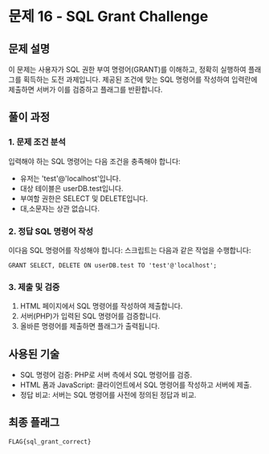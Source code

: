 # 문제 16 - SQL Grant Challenge

## 문제 설명
이 문제는 사용자가 SQL 권한 부여 명령어(GRANT)를 이해하고, 정확히 실행하여 플래그를 획득하는 도전 과제입니다. 제공된 조건에 맞는 SQL 명령어를 작성하여 입력란에 제출하면 서버가 이를 검증하고 플래그를 반환합니다.

## 풀이 과정

### 1. 문제 조건 분석
입력해야 하는 SQL 명령어는 다음 조건을 충족해야 합니다:
- 유저는 'test'@'localhost'입니다.
- 대상 테이블은 userDB.test입니다.
- 부여할 권한은 SELECT 및 DELETE입니다.
- 대,소문자는 상관 없습니다.

### 2. 정답 SQL 명령어 작성
이다음 SQL 명령어를 작성해야 합니다: 스크립트는 다음과 같은 작업을 수행합니다:
```
GRANT SELECT, DELETE ON userDB.test TO 'test'@'localhost';
```

### 3. 제출 및 검증
1. HTML 페이지에서 SQL 명령어를 작성하여 제출합니다.
2. 서버(PHP)가 입력된 SQL 명령어를 검증합니다.
3. 올바른 명령어를 제출하면 플래그가 출력됩니다.

## 사용된 기술
- SQL 명령어 검증: PHP로 서버 측에서 SQL 명령어를 검증.
- HTML 폼과 JavaScript: 클라이언트에서 SQL 명령어를 작성하고 서버에 제출.
- 정답 비교: 서버는 SQL 명령어를 사전에 정의된 정답과 비교.

## 최종 플래그
```
FLAG{sql_grant_correct}
```